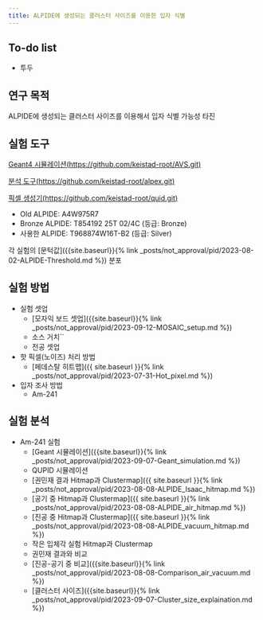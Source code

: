 ```yaml
---
title: ALPIDE에 생성되는 클러스터 사이즈를 이용한 입자 식별
---
```


## To-do list

- 투두

## 연구 목적
ALPIDE에 생성되는 클러스터 사이즈를 이용해서 입자 식별 가능성 타진

## 실험 도구
[Geant4 시뮬레이션(https://github.com/keistad-root/AVS.git)](https://github.com/keistad-root/AVS.git)

[분석 도구(https://github.com/keistad-root/alpex.git)](https://github.com/keistad-root/alpex.git)

[픽셀 생성기(https://github.com/keistad-root/quid.git)](https://github.com/keistad-root/quid.git)

- Old ALPIDE: A4W975R7
- Bronze ALPIDE: T854192 25T 02/4C (등급: Bronze)
- 사용한 ALPIDE: T968874W16T-B2 (등급: Silver)

각 실험의 [문턱값]({{site.baseurl}}{% link _posts/not_approval/pid/2023-08-02-ALPIDE-Threshold.md %}) 분포

## 실험 방법
- 실험 셋업
  - [모자익 보드 셋업]({{site.baseurl}}{% link _posts/not_approval/pid/2023-09-12-MOSAIC_setup.md %})
  - 소스 거치``
  - 전공 셋업
- 핫 픽셀(노이즈) 처리 방법
  - [페데스탈 히트맵]({{ site.baseurl }}{% link _posts/not_approval/pid/2023-07-31-Hot_pixel.md %})
- 입자 조사 방법
  - Am-241

## 실험 분석
- Am-241 실험
  - [Geant 시뮬레이션]({{site.baseurl}}{% link _posts/not_approval/pid/2023-09-07-Geant_simulation.md %})
  - QUPID 시뮬레이션
  - [권민재 결과 Hitmap과 Clustermap]({{ site.baseurl }}{% link _posts/not_approval/pid/2023-08-08-ALPIDE_Isaac_hitmap.md %})
  - [공기 중 Hitmap과 Clustermap]({{ site.baseurl }}{% link _posts/not_approval/pid/2023-08-08-ALPIDE_air_hitmap.md %})
  - [진공 중 Hitmap과 Clustermap]({{ site.baseurl }}{% link _posts/not_approval/pid/2023-08-08-ALPIDE_vacuum_hitmap.md %})
  - 작은 입체각 실험 Hitmap과 Clustermap
  - 권민재 결과와 비교
  - [진공-공기 중 비교]({{site.baseurl}}{% link _posts/not_approval/pid/2023-08-08-Comparison_air_vacuum.md %})
  - [클러스터 사이즈]({{site.baseurl}}{% link _posts/not_approval/pid/2023-09-07-Cluster_size_explaination.md %})
